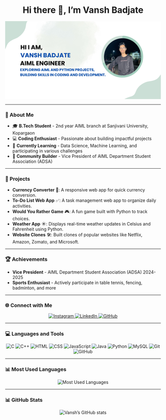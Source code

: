 <h1 align="center">Hi there 👋, I’m Vansh Badjate</h1>

<p align="center">
  <img src="https://github.com/vanshbadjate07/Amazon-Clone/blob/main/amazon.com/Banner.jpg" alt="Vansh Badjate's Image" width="1200" />
</p>

---

### 🔭 About Me
- 🎓 **B.Tech Student** - 2nd year AIML branch at Sanjivani University, Kopargaon
- 💻 **Coding Enthusiast** - Passionate about building impactful projects
- 🌱 **Currently Learning** - Data Science, Machine Learning, and participating in various challenges
- 🎯 **Community Builder** - Vice President of AIML Department Student Association (ADSA)

---

### 🚀 Projects
- **Currency Converter** 💱: A responsive web app for quick currency conversion.
- **To-Do List Web App** ✅: A task management web app to organize daily activities.
- **Would You Rather Game** 🎮: A fun game built with Python to track choices.
- **Weather App** ☀️: Displays real-time weather updates in Celsius and Fahrenheit using Python.
- **Website Clones** 🛠️: Built clones of popular websites like Netflix, Amazon, Zomato, and Microsoft.

---

### 🏆 Achievements
- **Vice President** - AIML Department Student Association (ADSA) 2024-2025
- **Sports Enthusiast** - Actively participate in table tennis, fencing, badminton, and more

---

### 🌐 Connect with Me
<p align="center">
  <a href="https://www.instagram.com/vansh_badjate07/">
    <img src="https://img.shields.io/badge/Instagram-%23E4405F.svg?&style=for-the-badge&logo=instagram&logoColor=white" alt="Instagram"/>
  </a>
  <a href="https://www.linkedin.com/in/vansh-badjate1008/">
    <img src="https://img.shields.io/badge/LinkedIn-%230077B5.svg?&style=for-the-badge&logo=linkedin&logoColor=white" alt="LinkedIn"/>
  </a>
  <a href="https://github.com/vanshbadjate07">
    <img src="https://img.shields.io/badge/GitHub-%23181717.svg?&style=for-the-badge&logo=github&logoColor=white" alt="GitHub"/>
  </a>
</p>

---

### 💻 Languages and Tools
<p align="center">
  <img src="https://img.shields.io/badge/C-00599C?style=for-the-badge&logo=c&logoColor=white" alt="C"/>
  <img src="https://img.shields.io/badge/C%2B%2B-00599C?style=for-the-badge&logo=cplusplus&logoColor=white" alt="C++"/>
  
  <img src="https://img.shields.io/badge/HTML5-E34F26?style=for-the-badge&logo=html5&logoColor=white" alt="HTML"/>
  <img src="https://img.shields.io/badge/CSS3-%231572B6.svg?style=for-the-badge&logo=css3&logoColor=white" alt="CSS"/>
  <img src="https://img.shields.io/badge/JavaScript-F7DF1E?style=for-the-badge&logo=javascript&logoColor=black" alt="JavaScript"/>
  <img src="https://img.shields.io/badge/Java-007396?style=for-the-badge&logo=java&logoColor=white" alt="Java"/>
  <img src="https://img.shields.io/badge/Python-3776AB?style=for-the-badge&logo=python&logoColor=white" alt="Python"/>
  <img src="https://img.shields.io/badge/MySQL-005C6C?style=for-the-badge&logo=mysql&logoColor=white" alt="MySQL"/>
  <img src="https://img.shields.io/badge/Git-F05032?style=for-the-badge&logo=git&logoColor=white" alt="Git"/>
  <img src="https://img.shields.io/badge/GitHub-181717?style=for-the-badge&logo=github&logoColor=white" alt="GitHub"/>
</p>

---

### 📊 Most Used Languages
<p align="center">
  <img src="https://github-readme-stats.vercel.app/api/top-langs/?username=vanshbadjate07&layout=compact" alt="Most Used Languages"/>
</p>

---

### 📊 GitHub Stats
<p align="center">
  <img src="https://github-readme-stats.vercel.app/api?username=vanshbadjate07&show_icons=true&theme=radical" alt="Vansh’s GitHub stats"/>
</p>
